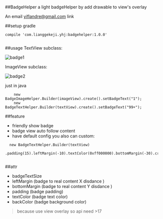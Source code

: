 ##BadgeHelper
a light badgeHelper by add drawable to view's overlay

An email <yiflandre@gmail.com> link

##setup
gradle

```
compile 'com.lianggekeji.yhj:badgehelper:1.0.0'
	
```

##usage
TextView subclass:

![badge1](http://i1.piimg.com/4851/2aa21ebded460652.png) 

ImageView subclass:

![badge2](http://i1.piimg.com/4851/a31ae36729d40a0e.png)

 just in java
 
```
    new BadgeImageHelper.Builder(imageView).create().setBadgeText("1");
    new BadgeTextHelper.Builder(textView).create().setBadgeText("99+");

```

##feature

 * friendly show badge
 * badge view auto follow content 
 * have default config you also can custom:
 
 ```
   new BadgeTextHelper.Builder(textView)
                .padding(15).leftMargin(-10).textColor(0xff000000).bottomMargin(-30).create(); 
                               
 ```
 
##attr
  * badgeTextSize 
  * leftMargin (badge to real content X disdance  )
  * bottomMargin (badge to real content Y disdance  )
  * padding   (badge padding)
  * textColor  (badge text color)
  * backColor (badge background color)
  
 > because use view overlay so api need >17